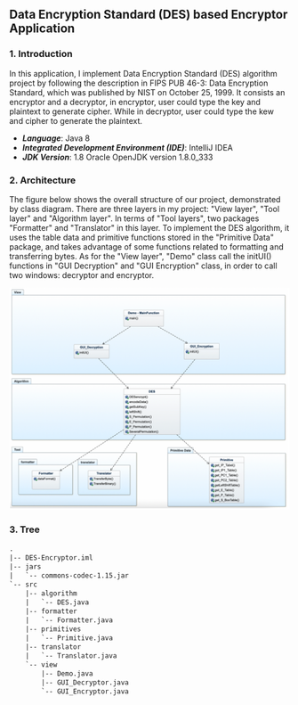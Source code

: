 ## Data Encryption Standard (DES) based Encryptor Application

### 1. Introduction
In this application, I implement Data Encryption Standard (DES) algorithm project by following the description in FIPS PUB 46-3: Data Encryption Standard, which was published by NIST on October 25, 1999. It consists an encryptor and a decryptor, in encryptor, user could type the key and plaintext to generate cipher. While in decryptor, user could type the kew and cipher to generate the plaintext.

* ***Language***: Java 8
* ***Integrated Development Environment (IDE)***: IntelliJ IDEA
* ***JDK Version***: 1.8 Oracle OpenJDK version 1.8.0_333

### 2. Architecture
The figure below shows the overall structure of our project, demonstrated by class diagram. There are three layers in my project: "View layer", "Tool layer" and "Algorithm layer". In terms of "Tool layers", two packages "Formatter" and "Translator" in this layer. To implement the DES algorithm, it uses the table data and primitive functions stored in the "Primitive Data" package, and takes advantage of some functions related to formatting and transferring bytes. As for the "View layer", "Demo" class call the initUI() functions in "GUI Decryption" and "GUI Encryption" class, in order to call two windows: decryptor and encryptor.
<div align=center><img src="https://github.com/WangHewei16/Data-Encryption-Standard-DES-based-Encryptor-Application/blob/main/Figures/achitectures.png?raw=true" width="540"/></div>

### 3. Tree
```
.
|-- DES-Encryptor.iml
|-- jars
|   `-- commons-codec-1.15.jar
`-- src
    |-- algorithm
    |   `-- DES.java
    |-- formatter
    |   `-- Formatter.java
    |-- primitives
    |   `-- Primitive.java
    |-- translator
    |   `-- Translator.java
    `-- view
        |-- Demo.java
        |-- GUI_Decryptor.java
        `-- GUI_Encryptor.java
```
